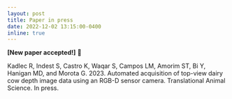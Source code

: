 ```yaml
---
layout: post
title: Paper in press
date: 2022-12-02 13:15:00-0400
inline: true
---
```


<strong>[New paper accepted!]</strong> 🤗

Kadlec R, Indest S, Castro K, Waqar S, Campos LM, Amorim ST, Bi Y, Hanigan MD, and Morota G. 2023. Automated acquisition of top-view dairy cow depth image data using an RGB-D sensor camera. Translational Animal Science. In press.